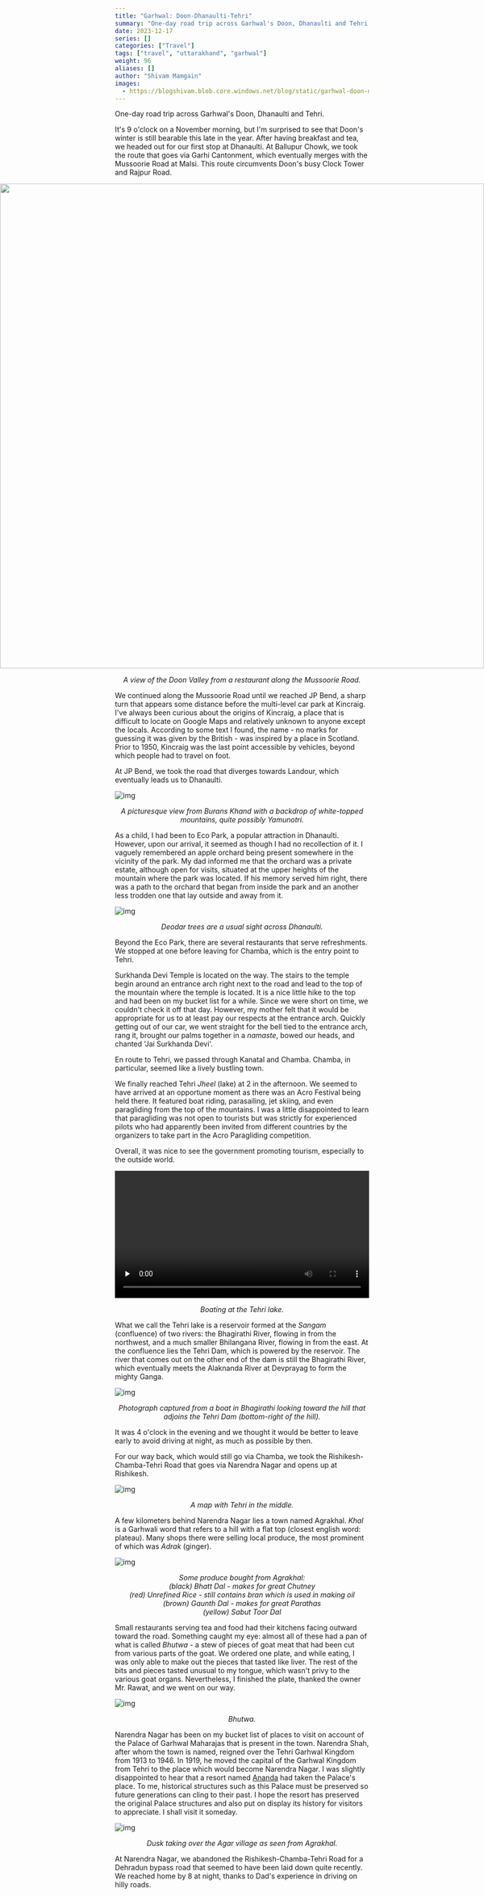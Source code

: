 ```yaml
---
title: "Garhwal: Doon-Dhanaulti-Tehri"
summary: "One-day road trip across Garhwal's Doon, Dhanaulti and Tehri."
date: 2023-12-17
series: []
categories: ["Travel"]
tags: ["travel", "uttarakhand", "garhwal"]
weight: 96
aliases: []
author: "Shivam Mamgain"
images:
  - https://blogshivam.blob.core.windows.net/blog/static/garhwal-doon-dhanaulti-tehri/IMG_20231127_151726.jpg
---
```


One-day road trip across Garhwal's Doon, Dhanaulti and Tehri.

It's 9 o'clock on a November morning, but I'm surprised to see that Doon's winter is still bearable this late in the year. After having breakfast and tea, we headed out for our first stop at Dhanaulti. At Ballupur Chowk, we took the route that goes via Garhi Cantonment, which eventually merges with the Mussoorie Road at Malsi. This route circumvents Doon's busy Clock Tower and Rajpur Road.

<img src="https://blogshivam.blob.core.windows.net/blog/static/garhwal-doon-dhanaulti-tehri/PANO_20231127_101614.jpg" style="	left: 50%; margin-left: -50vw; margin-right: -50vw; max-width: 100vw; position: relative; right: 50%; width: 100vw;" />

<div style="text-align: center;">
  <p><em>A view of the Doon Valley from a restaurant along the Mussoorie Road.</em></p>
</div>

We continued along the Mussoorie Road until we reached JP Bend, a sharp turn that appears some distance before the multi-level car park at Kincraig. I've always been curious about the origins of Kincraig, a place that is difficult to locate on Google Maps and relatively unknown to anyone except the locals. According to some text I found, the name - no marks for guessing it was given by the British - was inspired by a place in Scotland. Prior to 1950, Kincraig was the last point accessible by vehicles, beyond which people had to travel on foot.

At JP Bend, we took the road that diverges towards Landour, which eventually leads us to Dhanaulti.

![img](https://blogshivam.blob.core.windows.net/blog/static/garhwal-doon-dhanaulti-tehri/IMG_20231127_114812.jpg)

<div style="text-align: center;">
  <p><em>A picturesque view from Burans Khand with a backdrop of white-topped mountains, quite possibly Yamunotri.</em></p>
</div>

As a child, I had been to Eco Park, a popular attraction in Dhanaulti. However, upon our arrival, it seemed as though I had no recollection of it. I vaguely remembered an apple orchard being present somewhere in the vicinity of the park. My dad informed me that the orchard was a private estate, although open for visits, situated at the upper heights of the mountain where the park was located. If his memory served him right, there was a path to the orchard that began from inside the park and an another less trodden one that lay outside and away from it.

![img](https://blogshivam.blob.core.windows.net/blog/static/garhwal-doon-dhanaulti-tehri/IMG_20231127_121030.jpg)

<div style="text-align: center;">
  <p><em>Deodar trees are a usual sight across Dhanaulti.</em></p>
</div>

Beyond the Eco Park, there are several restaurants that serve refreshments. We stopped at one before leaving for Chamba, which is the entry point to Tehri.

Surkhanda Devi Temple is located on the way. The stairs to the temple begin around an entrance arch right next to the road and lead to the top of the mountain where the temple is located. It is a nice little hike to the top and had been on my bucket list for a while. Since we were short on time, we couldn't check it off that day. However, my mother felt that it would be appropriate for us to at least pay our respects at the entrance arch. Quickly getting out of our car, we went straight for the bell tied to the entrance arch, rang it, brought our palms together in a _namaste_, bowed our heads, and chanted 'Jai Surkhanda Devi'.

En route to Tehri, we passed through Kanatal and Chamba. Chamba, in particular, seemed like a lively bustling town.

We finally reached Tehri _Jheel_ (lake) at 2 in the afternoon. We seemed to have arrived at an opportune moment as there was an Acro Festival being held there. It featured boat riding, parasailing, jet skiing, and even paragliding from the top of the mountains. I was a little disappointed to learn that paragliding was not open to tourists but was strictly for experienced pilots who had apparently been invited from different countries by the organizers to take part in the Acro Paragliding competition.

Overall, it was nice to see the government promoting tourism, especially to the outside world.

<video width=100% controls preload="none">
  <source src="https://blogshivam.blob.core.windows.net/blog/static/garhwal-doon-dhanaulti-tehri/VID_20231127_151214.mp4" type="video/mp4" />
  Video
</video>

<div style="text-align: center;">
  <p><em>Boating at the Tehri lake.</em></p>
</div>

What we call the Tehri lake is a reservoir formed at the _Sangam_ (confluence) of two rivers: the Bhagirathi River, flowing in from the northwest, and a much smaller Bhilangana River, flowing in from the east. At the confluence lies the Tehri Dam, which is powered by the reservoir. The river that comes out on the other end of the dam is still the Bhagirathi River, which eventually meets the Alaknanda River at Devprayag to form the mighty Ganga.

![img](https://blogshivam.blob.core.windows.net/blog/static/garhwal-doon-dhanaulti-tehri/IMG_20231127_151726.jpg)

<div style="text-align: center;">
  <p><em>Photograph captured from a boat in Bhagirathi looking toward the hill that adjoins the Tehri Dam (bottom-right of the hill).</em></p>
</div>

It was 4 o'clock in the evening and we thought it would be better to leave early to avoid driving at night, as much as possible by then.

For our way back, which would still go via Chamba, we took the Rishikesh-Chamba-Tehri Road that goes via Narendra Nagar and opens up at Rishikesh.

![img](https://blogshivam.blob.core.windows.net/blog/static/garhwal-doon-dhanaulti-tehri/IMG_20231127_164315.jpg)

<div style="text-align: center;">
  <p><em>A map with Tehri in the middle.</em></p>
</div>

A few kilometers behind Narendra Nagar lies a town named Agrakhal. _Khal_ is a Garhwali word that refers to a hill with a flat top (closest english word: plateau). Many shops there were selling local produce, the most prominent of which was _Adrak_ (ginger).

![img](https://blogshivam.blob.core.windows.net/blog/static/garhwal-doon-dhanaulti-tehri/IMG_20231127_203535.jpg)

<div style="text-align: center;">
  <p><em>
Some produce bought from Agrakhal:<br>
(black) Bhatt Dal - makes for great Chutney<br>
(red) Unrefined Rice - still contains bran which is used in making oil<br>
(brown) Gaunth Dal - makes for great Parathas<br>
(yellow) Sabut Toor Dal
  </em></p>
</div>

Small restaurants serving tea and food had their kitchens facing outward toward the road. Something caught my eye: almost all of these had a pan of what is called _Bhutwa_ - a stew of pieces of goat meat that had been cut from various parts of the goat. We ordered one plate, and while eating, I was only able to make out the pieces that tasted like liver. The rest of the bits and pieces tasted unusual to my tongue, which wasn't privy to the various goat organs. Nevertheless, I finished the plate, thanked the owner Mr. Rawat, and we went on our way.

![img](https://blogshivam.blob.core.windows.net/blog/static/garhwal-doon-dhanaulti-tehri/IMG_20231127_174358.jpg)

<div style="text-align: center;">
  <p><em>Bhutwa.</em></p>
</div>

Narendra Nagar has been on my bucket list of places to visit on account of the Palace of Garhwal Maharajas that is present in the town. Narendra Shah, after whom the town is named, reigned over the Tehri Garhwal Kingdom from 1913 to 1946. In 1919, he moved the capital of the Garhwal Kingdom from Tehri to the place which would become Narendra Nagar. I was slightly disappointed to hear that a resort named [Ananda](https://maps.app.goo.gl/jJYqZncY3uc1VfhC9) had taken the Palace's place. To me, historical structures such as this Palace must be preserved so future generations can cling to their past. I hope the resort has preserved the original Palace structures and also put on display its history for visitors to appreciate. I shall visit it someday.

![img](https://blogshivam.blob.core.windows.net/blog/static/garhwal-doon-dhanaulti-tehri/IMG_20231127_180603.jpg)

<div style="text-align: center;">
  <p><em>Dusk taking over the Agar village as seen from Agrakhal.</em></p>
</div>

At Narendra Nagar, we abandoned the Rishikesh-Chamba-Tehri Road for a Dehradun bypass road that seemed to have been laid down quite recently. We reached home by 8 at night, thanks to Dad's experience in driving on hilly roads.
